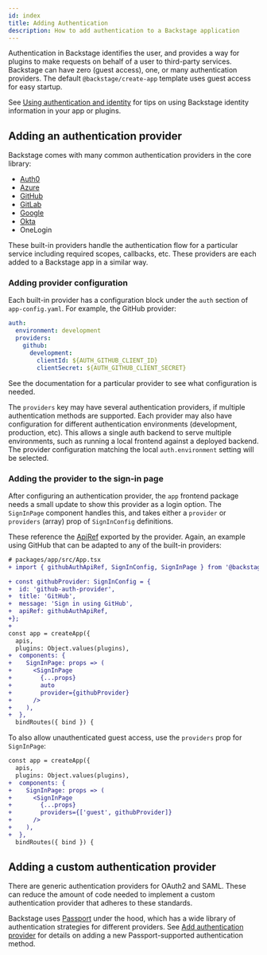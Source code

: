 ```yaml
---
id: index
title: Adding Authentication
description: How to add authentication to a Backstage application
---
```


Authentication in Backstage identifies the user, and provides a way for plugins
to make requests on behalf of a user to third-party services. Backstage can have
zero (guest access), one, or many authentication providers. The default
`@backstage/create-app` template uses guest access for easy startup.

See [Using authentication and identity](using-auth.md) for tips on using
Backstage identity information in your app or plugins.

## Adding an authentication provider

Backstage comes with many common authentication providers in the core library:

- [Auth0](auth0/provider.md)
- [Azure](microsoft/provider.md)
- [GitHub](github/provider.md)
- [GitLab](gitlab/provider.md)
- [Google](google/provider.md)
- [Okta](okta/provider.md)
- OneLogin

These built-in providers handle the authentication flow for a particular service
including required scopes, callbacks, etc. These providers are each added to a
Backstage app in a similar way.

### Adding provider configuration

Each built-in provider has a configuration block under the `auth` section of
`app-config.yaml`. For example, the GitHub provider:

```yaml
auth:
  environment: development
  providers:
    github:
      development:
        clientId: ${AUTH_GITHUB_CLIENT_ID}
        clientSecret: ${AUTH_GITHUB_CLIENT_SECRET}
```

See the documentation for a particular provider to see what configuration is
needed.

The `providers` key may have several authentication providers, if multiple
authentication methods are supported. Each provider may also have configuration
for different authentication environments (development, production, etc). This
allows a single auth backend to serve multiple environments, such as running a
local frontend against a deployed backend. The provider configuration matching
the local `auth.environment` setting will be selected.

### Adding the provider to the sign-in page

After configuring an authentication provider, the `app` frontend package needs a
small update to show this provider as a login option. The `SignInPage` component
handles this, and takes either a `provider` or `providers` (array) prop of
`SignInConfig` definitions.

These reference the [ApiRef](../reference/utility-apis/README.md) exported by
the provider. Again, an example using GitHub that can be adapted to any of the
built-in providers:

```diff
# packages/app/src/App.tsx
+ import { githubAuthApiRef, SignInConfig, SignInPage } from '@backstage/core';

+ const githubProvider: SignInConfig = {
+  id: 'github-auth-provider',
+  title: 'GitHub',
+  message: 'Sign in using GitHub',
+  apiRef: githubAuthApiRef,
+};
+
const app = createApp({
  apis,
  plugins: Object.values(plugins),
+  components: {
+    SignInPage: props => (
+      <SignInPage
+        {...props}
+        auto
+        provider={githubProvider}
+      />
+    ),
+  },
  bindRoutes({ bind }) {
```

To also allow unauthenticated guest access, use the `providers` prop for
`SignInPage`:

```diff
const app = createApp({
  apis,
  plugins: Object.values(plugins),
+  components: {
+    SignInPage: props => (
+      <SignInPage
+        {...props}
+        providers={['guest', githubProvider]}
+      />
+    ),
+  },
  bindRoutes({ bind }) {
```

## Adding a custom authentication provider

There are generic authentication providers for OAuth2 and SAML. These can reduce
the amount of code needed to implement a custom authentication provider that
adheres to these standards.

Backstage uses [Passport](http://www.passportjs.org/) under the hood, which has
a wide library of authentication strategies for different providers. See
[Add authentication provider](add-auth-provider.md) for details on adding a new
Passport-supported authentication method.

